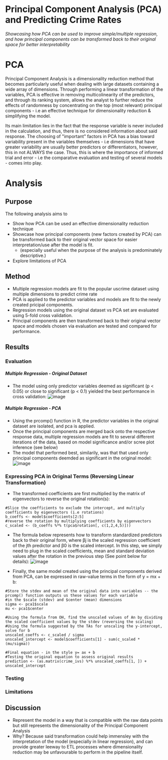 # Principal Component Analysis (PCA) and Predicting Crime Rates
*Showcasing how PCA can be used to improve simple/multiple regression, and how principal components can be transformed back to their original space for better interpretability*

# PCA
Principal Component Analysis is a dimensionality reduction method that becomes particularly useful when dealing with large datasets containing a wide array of dimensions. Through performing a linear transformation of the variables, PCA is effective in removing multicolinearity of the predictors, and through its ranking system, allows the analyst to further reduce the effects of randomness by concentrating on the top (most relevant) principal components - i.e an effective technique for dimensionality reduction & simplifying the model. 

Its main limitation lies in the fact that the response variable is never included in the calculation, and thus, there is no considered information about said response. The choosing of "important" factors in PCA has a bias toward variability present in the variables themselves - i.e dimensions that have greater variability are usually better predictors or differentiators, however, this in not ALWAYS the case. Thus, this is where the importance of informed trial and error - i.e the comparative evaluation and testing of several models - comes into play.

# Analysis
## Purpose 
The following analysis aims to 
- Show how PCA can be used an effective dimensionality reduction technique
- Showcase how principal components (new factors created by PCA) can be transformed back to their original vector space for easier interpretation/use after the model is fit.
    - (especially useful when the purpose of the analysis is predominately descriptive.)
-  Explore limitations of PCA

## Method 
- Multiple regression models are fit to the popular uscrime dataset using multiple dimensions to predict crime rate
- PCA is applied to the predictor variables and models are fit to the newly created pricipal components.
- Regression models using the original dataset vs PCA set are evaluated using 5-fold cross validation.
- Principal components are then transformed back to their original vector space and models chosen via evaluation are tested and compared for performance.

## Results
### Evaluation 
##### Multiple Regression - Original Dataset
- The model using only predictor variables deemed as significant (p < 0.05) or close to significant (p < 0.1) yielded the best performance in cross validation:
![image](https://github.com/a-memme/predicting_crime_pca/assets/79600550/c74b4b29-179f-4c13-a782-51cf7512791b)

##### Multiple Regression - PCA 
- Using the prcomp() function in R, the predictor variables in the original dataset are isolated, and pca is applied.
- Once the principal components are merged back onto the respective response data, multiple regression models are fit to several different iterations of the data, based on model significance and/or scree plot inference (see below)
- The model that performed best, similarily, was that that used only principal components deemded as significant in the original model:
![image](https://github.com/a-memme/predicting_crime_pca/assets/79600550/dd9ff38f-d09b-472c-993f-2563ccb7951d)

### Expressing PCA in Original Terms (Reversing Linear Transformation)
- The transformed coefficients are first multiplied by the matrix of eigenvectors to reverse the original rotation(s):
```
#Slice the coefficients to exclude the intercept, and multiply coefficients by eigenvectors (i.e rotations)
b_coeffs <- model$coefficients[2:5]
#reverse the rotation by multiplying coefficients by eigenvectors
c_scaled <- (b_coeffs %*% t(pca$rotation[, c(1,2,4,5)]))
```

- The formula below represents how to transform standardized predictors back to their original form, where βj is the scaled regression coefficient of the jth predictor and β0 is the scaled intercept. In this step, we simply need to plug in the scaled coefficients, mean and standard deviation values after the rotation in the previous step (See point below for details):
  ![image](https://github.com/a-memme/predicting_crime_pca/assets/79600550/0de86e68-be2f-4708-a0a6-a0cdb6d30416)
  
- Finally, the same model created using the principal components derived from PCA, can be expressed in raw-value terms in the form of y = mx + b:
```
#Store the stdev and mean of the original data into variables -- the prcomp() function outputs us these values for each variable
#in the $scale (stdev) and $center (mean) dimensions
sigma <- pca1$scale
mu <- pca1$center

#Using the formula from OH, find the unscaled values of An by dividing the scaled coefficient values by the stdev (reversing the scaling)
#Using the formula suggested by the TAs for unscaling the y-intercept, solve for b
unscaled_coeffs <- c_scaled / sigma
unscaled_intercept <- model$coefficients[1] - sum(c_scaled * (mu/sigma))

#Final equation - in the style y= ax + b
#Testing the original equation to assess original results
prediction <- (as.matrix(crime_ivs) %*% unscaled_coeffs[1, ]) + unscaled_intercept
```

### Testing 

### Limitations 


## Discussion
- Represent the model in a way that is compatible with the raw data points but still represents the dimensionality of the Principal Component Analysis
- Why? Because said transformation could help immensley with the interpretation of the model (especially in linear regression), and can provide greater leeway to ETL processes where dimensionality reduction may be unfavourable to perform in the pipeline itself.

